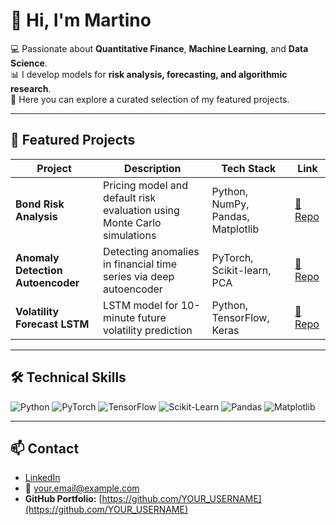 # 👋 Hi, I'm Martino

💻 Passionate about **Quantitative Finance**, **Machine Learning**, and **Data Science**.  
📊 I develop models for **risk analysis, forecasting, and algorithmic research**.  
🚀 Here you can explore a curated selection of my featured projects.

---

## 🚀 Featured Projects

| Project | Description | Tech Stack | Link |
|--------|-------------|-----------|------|
| **Bond Risk Analysis** | Pricing model and default risk evaluation using Monte Carlo simulations | Python, NumPy, Pandas, Matplotlib | [🔗 Repo](https://github.com/YOUR_USERNAME/REPO_NAME) |
| **Anomaly Detection Autoencoder** | Detecting anomalies in financial time series via deep autoencoder | PyTorch, Scikit-learn, PCA | [🔗 Repo](https://github.com/YOUR_USERNAME/REPO_NAME) |
| **Volatility Forecast LSTM** | LSTM model for 10-minute future volatility prediction | Python, TensorFlow, Keras | [🔗 Repo](https://github.com/YOUR_USERNAME/REPO_NAME) |

---

## 🛠 Technical Skills

![Python](https://img.shields.io/badge/Python-3.10-blue?logo=python)
![PyTorch](https://img.shields.io/badge/PyTorch-Deep%20Learning-orange?logo=pytorch)
![TensorFlow](https://img.shields.io/badge/TensorFlow-Machine%20Learning-orange?logo=tensorflow)
![Scikit-Learn](https://img.shields.io/badge/Scikit--Learn-ML-yellow?logo=scikitlearn)
![Pandas](https://img.shields.io/badge/Pandas-Data%20Analysis-purple?logo=pandas)
![Matplotlib](https://img.shields.io/badge/Matplotlib-Visualization-green?logo=matplotlib)

---

## 📫 Contact

- [LinkedIn](https://www.linkedin.com/in/YOUR_USERNAME/)  
- 📧 your.email@example.com  
- **GitHub Portfolio:** [https://github.com/YOUR_USERNAME](https://github.com/YOUR_USERNAME)
